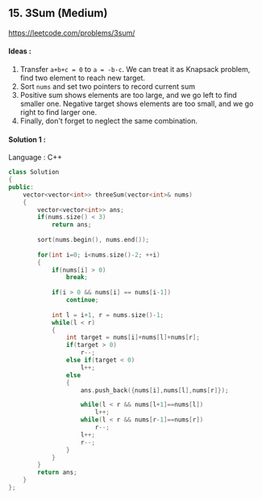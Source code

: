 ## **15. 3Sum (Medium)** 

https://leetcode.com/problems/3sum/



#### Ideas : 

1. Transfer `a+b+c = 0` to `a = -b-c`. We can treat it as Knapsack problem, find two element to reach new target.
2. Sort `nums` and set two pointers to record current sum
3. Positive sum shows elements are too large, and we go left to find smaller one. Negative target shows elements are too small, and we go right to find larger one. 
4. Finally, don't forget to neglect the same combination.



#### Solution 1 :

Language : C++

```C++
class Solution 
{
public:
    vector<vector<int>> threeSum(vector<int>& nums) 
    {
        vector<vector<int>> ans;
        if(nums.size() < 3)
            return ans;
        
        sort(nums.begin(), nums.end());
        
        for(int i=0; i<nums.size()-2; ++i)
        {
            if(nums[i] > 0)
                break;
            
            if(i > 0 && nums[i] == nums[i-1]) 
                continue;
                
            int l = i+1, r = nums.size()-1;
            while(l < r)
            {
                int target = nums[i]+nums[l]+nums[r];
                if(target > 0)
                    r--;
                else if(target < 0)
                    l++;
                else
                {
                    ans.push_back({nums[i],nums[l],nums[r]});

                    while(l < r && nums[l+1]==nums[l])
                        l++;
                    while(l < r && nums[r-1]==nums[r])
                        r--;
                    l++;
                    r--;
                }
            }
        }
        return ans;
    }
};
```
